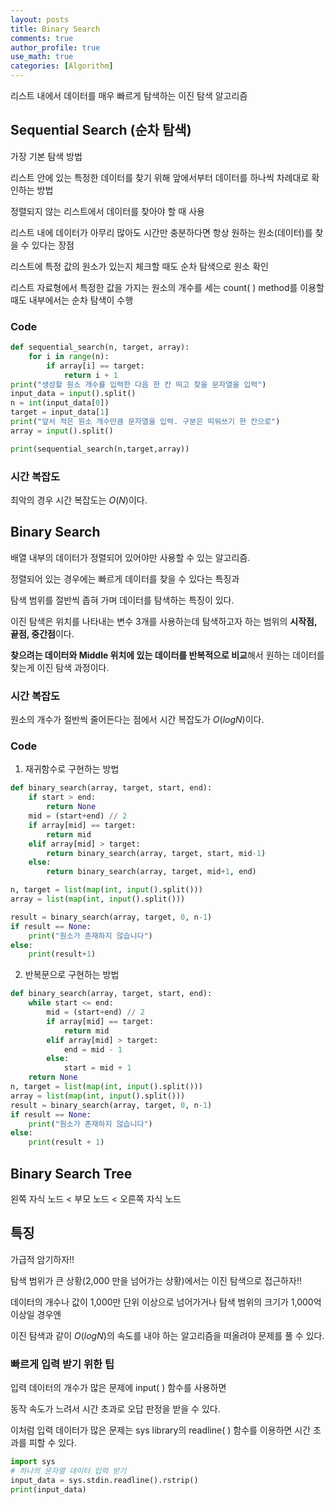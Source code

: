 ```yaml
---
layout: posts
title: Binary Search
comments: true
author_profile: true
use_math: true
categories: [Algorithm]
---
```


리스트 내에서 데이터를 매우 빠르게 탐색하는 이진 탐색 알고리즘
## Sequential Search (순차 탐색)
가장 기본 탐색 방법

리스트 안에 있는 특정한 데이터를 찾기 위해 앞에서부터 데이터를 하나씩 차례대로 확인하는 방법

정렬되지 않는 리스트에서 데이터를 찾아야 할 때 사용

리스트 내에 데이터가 아무리 많아도 시간만 충분하다면 항상 원하는 원소(데이터)를 찾을 수 있다는 장점

리스트에 특정 값의 원소가 있는지 체크할 때도 순차 탐색으로 원소 확인

리스트 자료형에서 특정한 값을 가지는 원소의 개수를 세는 count( ) method를 이용할 때도 내부에서는 순차 탐색이 수행
 
### Code
```python
def sequential_search(n, target, array):
	for i in range(n):
		if array[i] == target:
			return i + 1
print("생성할 원소 개수를 입력한 다음 한 칸 띄고 찾을 문자열을 입력")
input_data = input().split()
n = int(input_data[0])
target = input_data[1]
print("앞서 적은 원소 개수만큼 문자열을 입력. 구분은 띄워쓰기 한 칸으로")
array = input().split()

print(sequential_search(n,target,array))
```
### 시간 복잡도
최악의 경우 시간 복잡도는 $O(N)$이다.

## Binary Search
배열 내부의 데이터가 정렬되어 있어야만 사용할 수 있는 알고리즘.

정렬되어 있는 경우에는 빠르게 데이터를 찾을 수 있다는 특징과 

탐색 범위를 절반씩 좁혀 가며 데이터를 탐색하는 특징이 있다.

이진 탐색은 위치를 나타내는 변수 3개를 사용하는데 탐색하고자 하는 범위의 **시작점, 끝점, 중간점**이다.

**찾으려는 데이터와 Middle 위치에 있는 데이터를 반복적으로 비교**해서 원하는 데이터를 찾는게 이진 탐색 과정이다.

### 시간 복잡도
원소의 개수가 절반씩 줄어든다는 점에서 시간 복잡도가 $O(logN)$이다.

### Code
1. 재귀함수로 구현하는 방법

```python
def binary_search(array, target, start, end):
	if start > end:
		return None
	mid = (start+end) // 2
	if array[mid] == target:
		return mid
	elif array[mid] > target:
		return binary_search(array, target, start, mid-1)
	else:
		return binary_search(array, target, mid+1, end)

n, target = list(map(int, input().split()))
array = list(map(int, input().split()))

result = binary_search(array, target, 0, n-1)
if result == None:
	print("원소가 존재하지 않습니다")
else:
	print(result+1)
```

2. 반복문으로 구현하는 방법

```python
def binary_search(array, target, start, end):
	while start <= end:
		mid = (start+end) // 2
		if array[mid] == target:
			return mid
		elif array[mid] > target:
			end = mid - 1
		else:
			start = mid + 1
	return None
n, target = list(map(int, input().split()))
array = list(map(int, input().split()))
result = binary_search(array, target, 0, n-1)
if result == None:
	print("원소가 존재하지 않습니다")
else:
	print(result + 1)
```

## Binary Search Tree
왼쪽 자식 노드 < 부모 노드 < 오른쪽 자식 노드

## 특징
가급적 암기하자!!

탐색 범위가 큰 상황(2,000 만을 넘어가는 상황)에서는 이진 탐색으로 접근하자!!

데이터의 개수나 값이 1,000만 단위 이상으로 넘어가거나 탐색 범위의 크기가 1,000억 이상일 경우엔 

이진 탐색과 같이 $O(logN)$의 속도를 내야 하는 알고리즘을 떠올려야 문제를 풀 수 있다.

### 빠르게 입력 받기 위한 팁
입력 데이터의 개수가 많은 문제에 input( ) 함수를 사용하면 

동작 속도가 느려서 시간 초과로 오답 판정을 받을 수 있다. 

이처럼 입력 데이터가 많은 문제는 sys library의 readline( ) 함수를 이용하면 시간 초과를 피할 수 있다.

```python
import sys
# 하나의 문자열 데이터 입력 받기
input_data = sys.stdin.readline().rstrip()
print(input_data)
```

